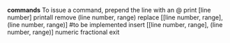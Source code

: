 **commands**
To issue a command, prepend the line with an @
print [line number]
printall
remove (line number,  range)
replace [[line number, range], (line number, range)] #to be implemented
insert [[line number, range], (line number, range)]
numeric
fractional
exit
